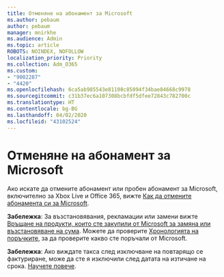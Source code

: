 ```yaml
---
title: Отменяне на абонамент за Microsoft
ms.author: pebaum
author: pebaum
manager: mnirkhe
ms.audience: Admin
ms.topic: article
ROBOTS: NOINDEX, NOFOLLOW
localization_priority: Priority
ms.collection: Adm_O365
ms.custom:
- "9002287"
- "4420"
ms.openlocfilehash: 6ca5ab985543e81108c85094f34bae84668c9978
ms.sourcegitcommit: c31b37ec6a107308bcbfdf5dfee72843c782700c
ms.translationtype: HT
ms.contentlocale: bg-BG
ms.lasthandoff: 04/02/2020
ms.locfileid: "43102524"
---
```

# <a name="cancel-microsoft-subscription"></a>Отменяне на абонамент за Microsoft

Ако искате да отмените абонамент или пробен абонамент за Microsoft, включително за Xbox Live и Office 365, вижте [Как да отмените абонамента си за Microsoft](https://support.microsoft.com/help/4027815).

**Забележка**: За възстановявания, рекламации или замени вижте [Връщане на продукти, които сте закупили от Microsoft за замяна или възстановяване на сума](https://support.microsoft.com/help/10558). Можете да проверите [Хронологията на поръчките](https://account.microsoft.com/billing/orders/), за да проверите какво сте поръчали от Microsoft. 

**Забележка**: Ако виждате такса след изключване на повтарящо се фактуриране, може да сте я изключили след датата на изтичане на срока. [Научете повече](https://support.microsoft.com/help/10640). 
